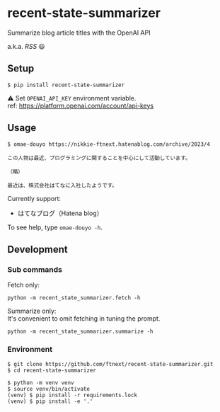 # recent-state-summarizer

Summarize blog article titles with the OpenAI API

a.k.a. _RSS_ 😃

## Setup

```
$ pip install recent-state-summarizer
```

⚠️ Set `OPENAI_API_KEY` environment variable.  
ref: https://platform.openai.com/account/api-keys

## Usage

```
$ omae-douyo https://nikkie-ftnext.hatenablog.com/archive/2023/4

この人物は最近、プログラミングに関することを中心にして活動しています。

（略）

最近は、株式会社はてなに入社したようです。
```

Currently support:

- はてなブログ（Hatena blog）

To see help, type `omae-douyo -h`.

## Development

### Sub commands

Fetch only:

```
python -m recent_state_summarizer.fetch -h
```

Summarize only:  
It's convenient to omit fetching in tuning the prompt.

```
python -m recent_state_summarizer.summarize -h
```

### Environment

```
$ git clone https://github.com/ftnext/recent-state-summarizer.git
$ cd recent-state-summarizer

$ python -m venv venv
$ source venv/bin/activate
(venv) $ pip install -r requirements.lock
(venv) $ pip install -e '.'
```
